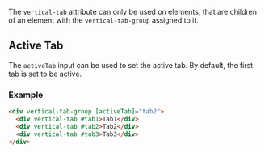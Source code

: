 The `vertical-tab` attribute can only be used on elements, that are children of an element with the `vertical-tab-group` assigned to it.

## Active Tab

The `activeTab` input can be used to set the active tab. By default, the first tab is set to be active.

### Example
```html
<div vertical-tab-group [activeTab]="tab2">
  <div vertical-tab #tab1>Tab1</div>
  <div vertical-tab #tab2>Tab2</div>
  <div vertical-tab #tab3>Tab3</div>
</div>
```